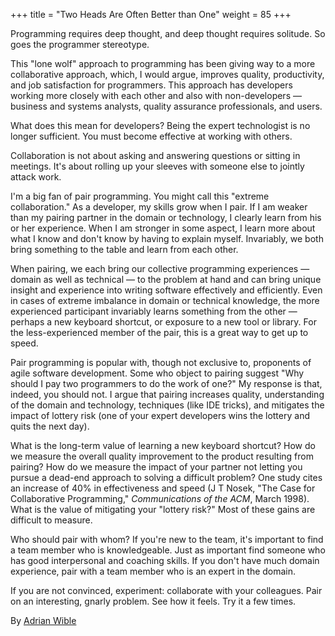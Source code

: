 +++
title = "Two Heads Are Often Better than One"
weight = 85
+++

Programming requires deep thought, and deep thought requires solitude. So goes the programmer stereotype.

This "lone wolf" approach to programming has been giving way to a more collaborative approach, which, I would argue, improves quality, productivity, and job satisfaction for programmers. This approach has developers working more closely with each other and also with non-developers — business and systems analysts, quality assurance professionals, and users.

What does this mean for developers? Being the expert technologist is no longer sufficient. You must become effective at working with others.

Collaboration is not about asking and answering questions or sitting in meetings. It's about rolling up your sleeves with someone else to jointly attack work.

I'm a big fan of pair programming. You might call this "extreme collaboration." As a developer, my skills grow when I pair. If I am weaker than my pairing partner in the domain or technology, I clearly learn from his or her experience. When I am stronger in some aspect, I learn more about what I know and don't know by having to explain myself. Invariably, we both bring something to the table and learn from each other.

When pairing, we each bring our collective programming experiences — domain as well as technical — to the problem at hand and can bring unique insight and experience into writing software effectively and efficiently. Even in cases of extreme imbalance in domain or technical knowledge, the more experienced participant invariably learns something from the other — perhaps a new keyboard shortcut, or exposure to a new tool or library. For the less-experienced member of the pair, this is a great way to get up to speed.

Pair programming is popular with, though not exclusive to, proponents of agile software development. Some who object to pairing suggest "Why should I pay two programmers to do the work of one?" My response is that, indeed, you should not. I argue that pairing increases quality, understanding of the domain and technology, techniques (like IDE tricks), and mitigates the impact of lottery risk (one of your expert developers wins the lottery and quits the next day).

What is the long-term value of learning a new keyboard shortcut? How do we measure the overall quality improvement to the product resulting from pairing? How do we measure the impact of your partner not letting you pursue a dead-end approach to solving a difficult problem? One study cites an increase of 40% in effectiveness and speed (J T Nosek, "The Case for Collaborative Programming," *Communications of the ACM*, March 1998). What is the value of mitigating your "lottery risk?" Most of these gains are difficult to measure.

Who should pair with whom? If you're new to the team, it's important to find a team member who is knowledgeable. Just as important find someone who has good interpersonal and coaching skills. If you don't have much domain experience, pair with a team member who is an expert in the domain.

If you are not convinced, experiment: collaborate with your colleagues. Pair on an interesting, gnarly problem. See how it feels. Try it a few times.

By [Adrian Wible](http://programmer.97things.oreilly.com/wiki/index.php/Adrian_Wible)